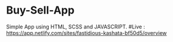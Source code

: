 # Buy-Sell-App


Simple App using HTML, SCSS and JAVASCRIPT.
#Live : https://app.netlify.com/sites/fastidious-kashata-bf50d5/overview

